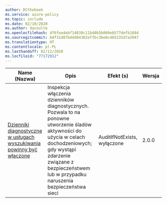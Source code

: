 ```yaml
---
author: DCtheGeek
ms.service: azure-policy
ms.topic: include
ms.date: 02/10/2020
ms.author: dacoulte
ms.openlocfilehash: 4f6fea4ebf14830c11b40b5b069eb577defb1684
ms.sourcegitcommit: bdf31d87bddd04382effbc36e0c465235d7a2947
ms.translationtype: HT
ms.contentlocale: pl-PL
ms.lasthandoff: 02/12/2020
ms.locfileid: "77172912"
---
```

|Name (Nazwa) |Opis |Efekt (s) |Wersja |
|---|---|---|---|
|[Dzienniki diagnostyczne w usługach wyszukiwania powinny być włączone](https://github.com/Azure/azure-policy/blob/masterbuilt-in-policies/policyDefinitions/Search/Search_AuditDiagnosticLog_Audit.json) |Inspekcja włączenia dzienników diagnostycznych. Pozwala to na ponowne utworzenie śladów aktywności do użycia w celach dochodzeniowych; gdy wystąpi zdarzenie związane z bezpieczeństwem lub w przypadku naruszenia bezpieczeństwa sieci |AuditIfNotExists, wyłączone |2.0.0 |
